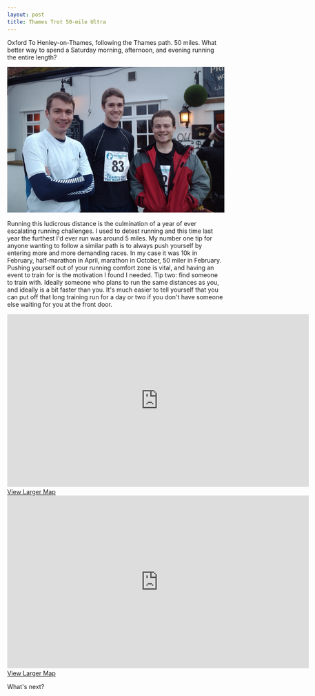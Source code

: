 ```yaml
---
layout: post
title: Thames Trot 50-mile Ultra
---
```


Oxford To Henley-on-Thames, following the Thames path. 50 miles. What better way to spend a Saturday morning, afternoon, and evening running the entire length?

<div class="img_shadow">
<a href="/blog/files/2010/02/10/full/thames_trot.jpg">
<img class="page_width" src="/blog/files/2010/02/10/thames_trot.jpg" />
</a>
</div>

Running this ludicrous distance is the culmination of a year of ever escalating
running challenges. I used to detest running and this time last year the
furthest I'd ever run was around 5 miles. My number one tip for anyone wanting
to follow a similar path is to always push yourself by entering more and more
demanding races. In my case it was 10k in February, half-marathon in April,
marathon in October, 50 miler in February. Pushing yourself out of your running
comfort zone is vital, and having an event to train for is the motivation I
found I needed. Tip two: find someone to train with. Ideally someone who plans
to run the same distances as you, and ideally is a bit faster than you. It's
much easier to tell yourself that you can put off that long training run for a
day or two if you don't have someone else waiting for you at the front door.


<div class="gmap_iframe">
<iframe scrolling="no" marginheight="0" class="google-map" marginwidth="0" src="http://maps.google.co.uk/maps/ms?ie=UTF8&hl=en&t=h&oe=UTF8&num=200&msa=0&msid=100924330699695531037.00047f460138d0c5f5a79&ll=51.64785,-1.198196&spn=0.180862,0.294914&output=embed" frameborder="0" height="400" width="700" >
</iframe>
<br/>
<a href="http://maps.google.co.uk/maps/ms?ie=UTF8&hl=en&t=h&oe=UTF8&num=200&msa=0&msid=100924330699695531037.00047f460138d0c5f5a79&ll=51.64785,-1.198196&spn=0.180862,0.294914&source=embed">View Larger Map</a>
</div>

<div class="gmap_iframe">
<iframe scrolling="no" marginheight="0" class="google-map" marginwidth="0" src="http://maps.google.co.uk/maps/ms?ie=UTF8&hl=en&t=h&oe=UTF8&num=200&start=6&msa=0&msid=100924330699695531037.00047f460138d0c5f5a79&ll=51.512161,-1.014862&spn=0.181402,0.294914&output=embed" frameborder="0" height="400" width="700" >
</iframe>
<br/>
<a href="http://maps.google.co.uk/maps/ms?ie=UTF8&hl=en&t=h&oe=UTF8&num=200&start=6&msa=0&msid=100924330699695531037.00047f460138d0c5f5a79&ll=51.512161,-1.014862&spn=0.181402,0.294914&source=embed">View Larger Map</a>
</div>

What's next?

